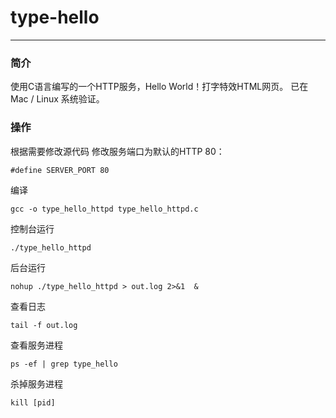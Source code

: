 # type-hello
--- 

### 简介
使用C语言编写的一个HTTP服务，Hello World！打字特效HTML网页。
已在Mac / Linux 系统验证。

### 操作

根据需要修改源代码
修改服务端口为默认的HTTP 80：
```shell
#define SERVER_PORT 80
```

编译
```shell
gcc -o type_hello_httpd type_hello_httpd.c
```

控制台运行
```shell
./type_hello_httpd
```

 后台运行
 ```shell
nohup ./type_hello_httpd > out.log 2>&1  &
 ```

查看日志
```shell
tail -f out.log
```

查看服务进程
```shell
ps -ef | grep type_hello
```

杀掉服务进程
```shell
kill [pid]
```
